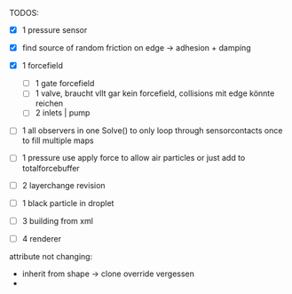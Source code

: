 
TODOS:
- [x] 1 pressure sensor
- [x] find source of random friction on edge -> adhesion + damping
- [x] 1 forcefield
  - [ ] 1 gate forcefield
  - [ ] 1 valve, braucht vllt gar kein forcefield, collisions mit edge könnte reichen
  - [ ] 2 inlets | pump
- [ ] 1 all observers in one Solve() to only loop through sensorcontacts once to fill multiple maps
- [ ] 1 pressure use apply force to allow air particles or just add to totalforcebuffer 
- [ ] 2 layerchange revision
- [ ] 1 black particle in droplet
- [ ] 3 building from xml
- [ ] 4 renderer


attribute not changing:
- inherit from shape -> clone override vergessen
- 
